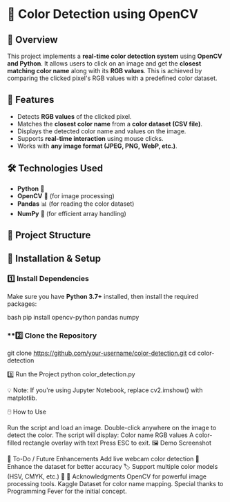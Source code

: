 # 🎨 Color Detection using OpenCV

## 📖 Overview
This project implements a **real-time color detection system** using **OpenCV and Python**. It allows users to click on an image and get the **closest matching color name** along with its **RGB values**. This is achieved by comparing the clicked pixel's RGB values with a predefined color dataset.

## 🚀 Features
- Detects **RGB values** of the clicked pixel.
- Matches the **closest color name** from a **color dataset (CSV file)**.
- Displays the detected color name and values on the image.
- Supports **real-time interaction** using mouse clicks.
- Works with **any image format (JPEG, PNG, WebP, etc.)**.

## 🛠️ Technologies Used
- **Python** 🐍
- **OpenCV** 👀 (for image processing)
- **Pandas** 📊 (for reading the color dataset)
- **NumPy** 🔢 (for efficient array handling)

## 📂 Project Structure



## 🔧 Installation & Setup

### **1️⃣ Install Dependencies**
Make sure you have **Python 3.7+** installed, then install the required packages:

bash
pip install opencv-python pandas numpy     


### **2️⃣ Clone the Repository
git clone https://github.com/your-username/color-detection.git
cd color-detection

3️⃣ Run the Project
python color_detection.py

💡 Note: If you're using Jupyter Notebook, replace cv2.imshow() with matplotlib.

🖱️ How to Use


Run the script and load an image.
Double-click anywhere on the image to detect the color.
The script will display:
Color name
RGB values
A color-filled rectangle overlay with text
Press ESC to exit.
🖼️ Demo Screenshot

📝 To-Do / Future Enhancements
 Add live webcam color detection 🎥
 Enhance the dataset for better accuracy 🏷️
 Support multiple color models (HSV, CMYK, etc.) 🎨
👏 Acknowledgments
OpenCV for powerful image processing tools.
Kaggle Dataset for color name mapping.
Special thanks to Programming Fever for the initial concept.

